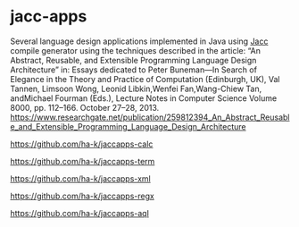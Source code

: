 # jacc-apps
Several language design applications implemented in Java using [Jacc](https://hassan-ait-kaci.net/hlt/doc/hlt/jaccdoc/000_START_HERE.html) compile generator using the techniques described in the article:
“An Abstract, Reusable, and Extensible Programming Language Design Architecture” in: Essays dedicated to Peter
Buneman—In Search of Elegance in the Theory and Practice of Computation (Edinburgh, UK), Val Tannen, Limsoon
Wong, Leonid Libkin,Wenfei Fan,Wang-Chiew Tan, andMichael Fourman (Eds.), Lecture Notes in Computer Science
Volume 8000, pp. 112–166. October 27–28, 2013. 
https://www.researchgate.net/publication/259812394_An_Abstract_Reusable_and_Extensible_Programming_Language_Design_Architecture

https://github.com/ha-k/jaccapps-calc

https://github.com/ha-k/jaccapps-term

https://github.com/ha-k/jaccapps-xml

https://github.com/ha-k/jaccapps-regx

https://github.com/ha-k/jaccapps-aql

